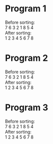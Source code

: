 # Program 1

Before sorting:<br>
7 6 3 2 1 8 5 4 <br>
After sorting:<br>
1 2 3 4 5 6 7 8 <br>

# Program 2

Before sorting:<br>
7 6 3 2 1 8 5 4 <br>
After sorting:<br>
1 2 3 4 5 6 7 8 <br>

# Program 3

Before sorting:<br>
7 6 3 2 1 8 5 4 <br>
After sorting:<br>
1 2 3 4 5 6 7 8 <br>
